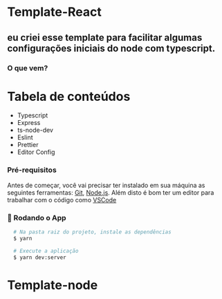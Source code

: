 # Template-React
 ## eu criei esse template para facilitar algumas configurações iniciais do node com typescript.
 ### O que vem?
 Tabela de conteúdos
=================
<!--ts-->
   * Typescript
   * Express
   * ts-node-dev
   * Eslint
   * Prettier
   * Editor Config
<!--te-->
 ### Pré-requisitos

Antes de começar, você vai precisar ter instalado em sua máquina as seguintes ferramentas:
[Git](https://git-scm.com), [Node.js](https://nodejs.org/en/).
Além disto é bom ter um editor para trabalhar com o código como [VSCode](https://code.visualstudio.com/)

### 🎲 Rodando o App

```bash
  # Na pasta raiz do projeto, instale as dependências
  $ yarn

  # Execute a aplicação
  $ yarn dev:server
```
# Template-node

 

